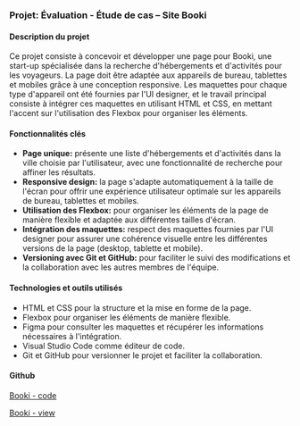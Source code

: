 ### Projet: Évaluation - Étude de cas – Site Booki

#### Description du projet

Ce projet consiste à concevoir et développer une page pour Booki, une start-up spécialisée dans la recherche d'hébergements et d'activités pour les voyageurs. La page doit être adaptée aux appareils de bureau, tablettes et mobiles grâce à une conception responsive. Les maquettes pour chaque type d'appareil ont été fournies par l'UI designer, et le travail principal consiste à intégrer ces maquettes en utilisant HTML et CSS, en mettant l'accent sur l'utilisation des Flexbox pour organiser les éléments.

#### Fonctionnalités clés

- **Page unique:** présente une liste d'hébergements et d'activités dans la ville choisie par l'utilisateur, avec une fonctionnalité de recherche pour affiner les résultats.
- **Responsive design:** la page s'adapte automatiquement à la taille de l'écran pour offrir une expérience utilisateur optimale sur les appareils de bureau, tablettes et mobiles.
- **Utilisation des Flexbox:** pour organiser les éléments de la page de manière flexible et adaptée aux différentes tailles d'écran.
- **Intégration des maquettes:** respect des maquettes fournies par l'UI designer pour assurer une cohérence visuelle entre les différentes versions de la page (desktop, tablette et mobile).
- **Versioning avec Git et GitHub:** pour faciliter le suivi des modifications et la collaboration avec les autres membres de l'équipe.

#### Technologies et outils utilisés

- HTML et CSS pour la structure et la mise en forme de la page.
- Flexbox pour organiser les éléments de manière flexible.
- Figma pour consulter les maquettes et récupérer les informations nécessaires à l'intégration.
- Visual Studio Code comme éditeur de code.
- Git et GitHub pour versionner le projet et faciliter la collaboration.

#### Github

[Booki - code](https://github.com/NicolasODT/Booki)

[Booki - view](https://nicolasodt.github.io/Booki/)
